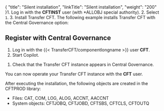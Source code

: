 {
    "title": "Silent installation",
    "linkTitle": "Silent installation",
    "weight": "200"
}1.  Log in with the **CFTINST** user (with \*ALLOBJ special authority).
2.  Select `1`.
3.  Install Transfer CFT. The following example installs Transfer CFT with the Central Governance option:

## Register with Central Governance

1.  Log in with the {{< TransferCFT/componentlongname >}} user **CFT**.
2.  Start Copilot.

<!-- -->

1.  Check that the Transfer CFT instance appears in Central Governance.

You can now operate your Transfer CFT instance with the **CFT** user.

After executing the installation, the following objects are created in the CFTPROD library:

-   Files: CAT, COM, LOG, ALOG, ACCNT, AACCNT
-   System objects: CFTJOBQ, CFTJOBD, CFTSBS, CFTCLS, CFTOUTQ
